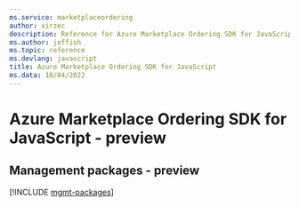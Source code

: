 ```yaml
---
ms.service: marketplaceordering
author: xirzec
description: Reference for Azure Marketplace Ordering SDK for JavaScript
ms.author: jeffish
ms.topic: reference
ms.devlang: javascript
title: Azure Marketplace Ordering SDK for JavaScript
ms.data: 10/04/2022
---
```

# Azure Marketplace Ordering SDK for JavaScript - preview

## Management packages - preview
[!INCLUDE [mgmt-packages](marketplace-ordering-mgmt-index.md)]
